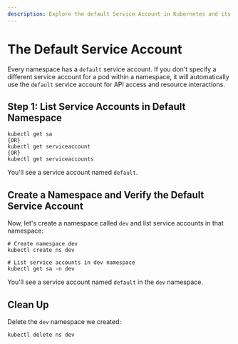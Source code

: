 ```yaml
---
description: Explore the default Service Account in Kubernetes and its role in workload identity management. Learn how it simplifies access control for your applications.
---
```


# The Default Service Account

Every namespace has a `default` service account. If you don't specify a different service account for a pod within a namespace, it will automatically use the `default` service account for API access and resource interactions.


## Step 1: List Service Accounts in Default Namespace

```
kubectl get sa
{OR}
kubectl get serviceaccount
{OR}
kubectl get serviceaccounts
```

You'll see a service account named `default`.


## Create a Namespace and Verify the Default Service Account

Now, let's create a namespace called `dev` and list service accounts in that namespace:

```
# Create namespace dev
kubectl create ns dev

# List service accounts in dev namespace
kubectl get sa -n dev
```

You'll see a service account named `default` in the `dev` namespace.


## Clean Up

Delete the `dev` namespace we created:

```
kubectl delete ns dev
```